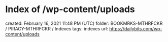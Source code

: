 # Index of /wp-content/uploads

created: February 16, 2021 11:48 PM (UTC)
folder: BOOKMRKS-MTHRFCKR / PIRACY-MTHRFCKR / Indexes
tags: indexes
url: https://dailybits.com/wp-content/uploads
